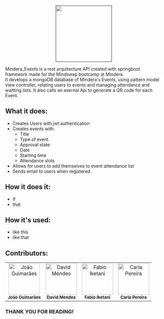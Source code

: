 <p align="center">
  <a href=" ">
    <img src="https://i.imgur.com/DJo3D6r.png" height="180px">
  </a>
</p>

Mindera_Events is a rest arquitecture API created with springboot framework made for the Mindswap bootcamp at Mindera.<br>
It develops a mongoDB database of Mindera's Events, using pattern model view controller, relating users to events and managing attendance and waitting lists. It also calls an exernal Api to generate a QR code for each Event.


 ## What it does:
 - Creates Users with jwt authentication
 - Creates events with:
    - Title
    - Type of event
    - Approval state
    - Date
    - Starting time 
    - Attendance slots 
 - Allows for users to add themselves to event attendance list
 - Sends email to users when registered
<p></p>

 ## How it does it:
 - If 
 - that
<p></p>

 ## How it's used:
 - like this
 - like that
<p></p>
 

## Contributors:

<table>
  <tr>
    
  <td align="center"><a href="https://github.com/joaoguima24"><img src="https://avatars.githubusercontent.com/u/108727426?v=4" width="100px;" alt="João Guimarães"/><br /><sub><b>João Guimarães</b></sub></a><br /></td>
    
  <td align="center"><a href="https://github.com/Iamcogita"><img src="https://avatars.githubusercontent.com/u/99983918?v=4" width="100px;" alt="David Mendes"/><br /><sub><b>David Mendes</b></sub></a><br /></td>
    
  <td align="center"><a href="https://github.com/fabioiketani"><img src="https://avatars.githubusercontent.com/u/108727648?v=4" width="100px;" alt="Fabio Iketani"/><br /><sub><b>Fabio Iketani</b></sub></a><br /></td>
    
  <td align="center"><a href="https://github.com/Interetion"><img src="https://avatars.githubusercontent.com/u/104978602?v=4" width="100px;" alt="Carla Pereira"/><br /><sub><b>Carla Pereira</b></sub></a><br /></td>
    
  </tr>
</table>

<h3>THANK YOU FOR READING!</h3>
